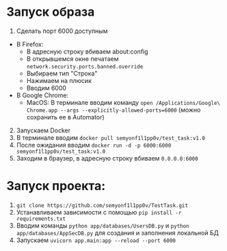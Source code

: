 # Запуск образа
1. Сделать порт 6000 доступным
- В Firefox:
  - В адресную строку вбиваем about:config
  - В открывшемся окне печатаем `network.security.ports.banned.override`
  - Выбираем тип "Строка"
  - Нажимаем на плюсик
  - Вводим 6000
- В Google Chrome:
  - MacOS: В терминале вводим команду `open /Applications/Google\ Chrome.app --args --explicitly-allowed-ports=6000` (можно сохранить ее в Automator)
2. Запускаем Docker 
3. В терминале вводим `docker pull semyonf1l1pp0v/test_task:v1.0`
4. После ожидания вводим `docker run -d -p 6000:6000 semyonf1l1pp0v/test_task:v1.0`
5. Заходим в браузер, в адресную строку вбиваем `0.0.0.0:6000`
# Запуск проекта:
1. `git clone https://github.com/semyonf1l1pp0v/TestTask.git`
2. Устанавливаем зависимости с помощью `pip install -r requirements.txt`
3. Вводим команды `python app/databases/UsersDB.py` и `python app/databases/AppSecDB.py` для создания и заполнения локальной БД
3. Запускаем `uvicorn app.main:app --reload --port 6000` 

